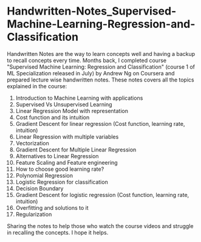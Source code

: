 # Handwritten-Notes_Supervised-Machine-Learning-Regression-and-Classification

Handwritten Notes are the way to learn concepts well and having a backup to recall concepts every time. Months back, I completed course "Supervised Machine Learning: Regression and Classification" (course 1 of ML Specialization released in July) by Andrew Ng on Coursera and prepared lecture wise handwritten notes. These notes covers all the topics explained in the course:

1) Introduction to Machine Learning with applications
2) Supervised Vs Unsupervised Learning
3) Linear Regression Model with representation
4) Cost function and its intuition
5) Gradient Descent for linear regression (Cost function, learning rate, intuition)
6) Linear Regression with multiple variables
7) Vectorization
8) Gradient Descent for Multiple Linear Regression
9) Alternatives to Linear Regression
10) Feature Scaling and Feature engineering
11) How to choose good learning rate?
12) Polynomial Regression
13) Logistic Regression for classification
14) Decision Boundary
15) Gradient Descent for logistic regression (Cost function, learning rate, intuition)
16) Overfitting and solutions to it
17) Regularization

Sharing the notes to help those who watch the course videos and struggle in recalling the concepts. I hope it helps.
